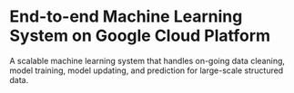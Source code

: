 # End-to-end Machine Learning System on Google Cloud Platform
A scalable machine learning system that handles on-going data cleaning, model training, model updating, and prediction for large-scale structured data.

